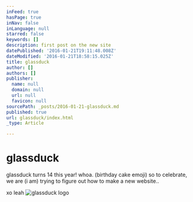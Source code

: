 ```yaml
---
inFeed: true
hasPage: true
inNav: false
inLanguage: null
starred: false
keywords: []
description: first post on the new site
datePublished: '2016-01-21T19:11:48.008Z'
dateModified: '2016-01-21T18:58:15.025Z'
title: glassduck
author: []
authors: []
publisher:
  name: null
  domain: null
  url: null
  favicon: null
sourcePath: _posts/2016-01-21-glassduck.md
published: true
url: glassduck/index.html
_type: Article

---
```

# glassduck

glassduck turns 14 this year!  whoa.  (birthday cake emoji)   so to celebrate, we are  (i am) trying to figure out how to make a new website.. 

xo leah
![glassduck logo](https://s3-us-west-2.amazonaws.com/the-grid-img/p/bf2f599e57c58a94dba8af1d7b64b2518976b6a7.gif)
